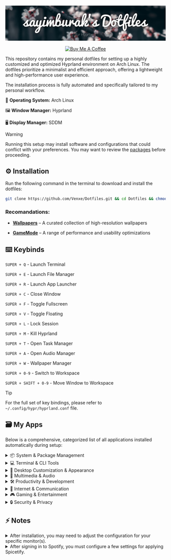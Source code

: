 [![sayimburak's Dotfiles](banner.jpg)](https://github.com/Venxe/Dotfiles)

<p align="center">
  <a href="https://www.buymeacoffee.com/sayimburak" target="_blank"><img src="https://cdn.buymeacoffee.com/buttons/v2/default-yellow.png" alt="Buy Me A Coffee" style="height: 28px !important;" ></a>
</p>

This repository contains my personal dotfiles for setting up a highly customized and optimized Hyprland environment on Arch Linux. The dotfiles prioritize a minimalist and efficient approach, offering a lightweight and high-performance user experience.

The installation process is fully automated and specifically tailored to my personal workflow.

🐧 **Operating System:** Arch Linux

🖼️ **Window Manager:** Hyprland

🖥️ **Display Manager:** SDDM

> [!WARNING]
> Running this setup may install software and configurations that could conflict with your preferences. You may want to review the [packages](https://github.com/Venxe/Dotfiles/tree/main/installers) before proceeding.


## ⚙️ Installation

Run the following command in the terminal to download and install the dotfiles:
```bash
git clone https://github.com/Venxe/Dotfiles.git && cd Dotfiles && chmod +x installers/install.sh && ./installers/install.sh
```

### Recomandations:

- [**Wallpapers**](https://github.com/sayimburak/wallpapers) – A curated collection of high-resolution wallpapers

- [**GameMode**](https://github.com/FeralInteractive/gamemode) – A range of performance and usability optimizations


## ⌨️ Keybinds

`SUPER + Q`  - Launch Terminal

`SUPER + E`  - Launch File Manager

`SUPER + R`  - Launch App Launcher

`SUPER + C`  - Close Window

`SUPER + F`  - Toggle Fullscreen

`SUPER + V`  - Toggle Floating

`SUPER + L`  - Lock Session

`SUPER + M`  - Kill Hyprland

`SUPER + T`  - Open Task Manager

`SUPER + A`  - Open Audio Manager

`SUPER + W`  - Wallpaper Manager

`SUPER + 0-9` - Switch to Workspace

`SUPER + SHIFT + 0-9` - Move Window to Workspace

> [!Tip]
> For the full set of key bindings, please refer to `~/.config/hypr/hyprland.conf` file.


## 🗃️ My Apps

Below is a comprehensive, categorized list of all applications installed automatically during setup:

<details><summary>📦 System &amp; Package Management</summary>

| Application            | Description                                         |
| ---------------------- | --------------------------------------------------- |
| pacman‑contrib         | Extra scripts and tools for Pacman                  |
| rsync                  | Fast file synchronization for local/remote backups  |
| cpio                   | Creates and extracts System V archives              |
| bluez                  | Core Bluetooth protocol stack                       |
| blueman                | GTK front‑end for Bluetooth management              |
| wl‑clip‑persist        | Wayland clipboard saver                             |
| thunar                 | Lightweight file manager                            |
| gvfs                   | Virtual file‑system for remote access               |
| libgsf                 | Library for structured file formats                 |
| tumbler                | Thumbnail generation service                        |
| ffmpegthumbnailer      | Video thumbnail creator                             |
| 7zip                   | Multi‑format archive manager                        |
| Xarchiver              | GUI for various archive formats                     |
| BleachBit              | Disk‑cleaning utility                               |
| Flatpak                | Sandbox‑based app distribution                      |
| gnome‑keyring          | Credential storage daemon                           |
| gnome‑network‑displays | Wireless display casting                            |
| Flatseal               | GUI for Flatpak permissions                         |
| Warehouse              | Flatpak app store frontend                          |

</details> <details><summary>💻 Terminal &amp; CLI Tools</summary>

| Application  | Description                             |
| ------------ | --------------------------------------- |
| fish         | Interactive shell with autosuggestions  |
| starship     | Fast, customizable shell prompt         |
| fastfetch    | Quick system info display               |
| myfetch      | Customizable info fetcher               |
| eza          | Enhanced ls replacement                 |
| fd           | Simple, fast file search                |
| nnn          | Terminal based file manager             |
| less         | Text pager                              |
| btop         | Resource usage monitor                  |
| cava         | Terminal audio visualizer               |
| pulsemixer   | CLI mixer for PulseAudio                |
| clock‑rs‑git | Terminal clock utility                  |

</details> <details><summary>🎨 Desktop Customization &amp; Appearance</summary>

| Application        | Description                           |
| ------------------ | ------------------------------------- |
| swww               | Wayland wallpaper manager             |
| waybar             | Status bar for Sway/Hyprland          |
| swaync             | Network indicator for Waybar          |
| hyprshade          | Hyprland screen tone adjuster         |
| hypridle           | Hyprland idle handler                 |
| hyprlock           | Hyprland screen locker                |
| hyprpicker         | Wayland color picker                  |
| brightnessctl      | Adjust backlight via CLI              |
| gammastep          | Time‑based color temperature adjuster |
| nwg‑look           | GTK theme installer                   |
| materia‑gtk‑theme  | Material‑style GTK theme              |
| ttf‑fira‑sans      | Fira Sans font family                 |
| ttf‑firacode‑nerd  | Fira Code with dev ligatures          |
| ttf‑jetbrains‑mono | JetBrains Mono coding font            |
| python‑pywal16     | Pywal for Python 3.10                 |
| python‑pywalfox    | Apply Pywal themes to Firefox         |
| hyprshot           | Hyprland screenshot tool              |
| pyprland           | Python‑based Hyprland config manager  |
| wlogout            | Wayland logout/menu UI                |
| kora‑icon‑theme    | Kora icon set                         |
| qogir‑icon‑theme   | Qogir icon set                        |

</details> <details><summary>🎥 Multimedia &amp; Audio</summary>

| Application               | Description                                     |
| ------------------------- | ----------------------------------------------- |
| mpv                       | CLI media player with wide format support       |
| swayimg                   | Wayland image viewer                            |
| qt6‑multimedia            | Qt6 media codecs/plugins                        |
| easyeffects               | Real‑time audio effects for PipeWire/PulseAudio |
| lsp‑plugins               | Audio effect plugins for JACK/PipeWire          |
| gst‑plugins‑bad           | Extra GStreamer codecs                          |
| calf                      | JACK audio effects suite                        |
| OBS Studio                | Screencast and live‑streaming app               |
| Spotify                   | Music streaming client                          |
| spicetify‑cli             | Customize Spotify client                        |
| spicetify‑marketplace‑bin | Spicetify plugin/theme repository               |
| ncspot                    | Terminal Spotify client                         |
| yt‑dlp                    | Download audio/video from web                   |

</details> <details><summary>🛠️ Productivity &amp; Development</summary>

| Application               | Description                 |
| ------------------------- | --------------------------- |
| LibreOffice Fresh         | Full office suite           |
| Thunderbird               | Email and newsgroup client  |
| Obsidian                  | Markdown‑based note‑taking  |
| Visual Studio Code        | Extensible code editor      |
| Neovim                    | Vim‑based modal editor      |
| CMake                     | Build‑system generator      |
| Meson                     | Fast build system           |
| GitHub Desktop            | GUI for Git version control |
| Qalculate!                | Scientific calculator       |

</details> <details><summary>💬 Internet &amp; Communication</summary>

| Application      | Description                      |
| ---------------- | -------------------------------- |
| Discord          | Voice, video, text chat platform |
| qBittorrent      | BitTorrent client                |
| LocalSend        | P2P LAN file transfer            |
| Telegram Desktop | Official Telegram client         |
| Smile            | Customizable emoji picker        |
| Mingle           | Emoji combiner                   |
| RustDesk         | Remote‑desktop tool              |

</details> <details><summary>🎮 Gaming &amp; Entertainment</summary>

| Application           | Description                                    |
| --------------------- | ---------------------------------------------- |
| Steam                 | Game distribution and community platform       |
| Lutris                | Manages Windows/Linux games via Wine/emulators |
| Bastet                | Terminal Tetris clone                          |
| cmatrix               | “Matrix” rain in terminal                      |
| pipes‑rs              | ASCII pipeline simulation                      |
| lolcat                | Rainbow‑colorizes text                         |
| asciiquarium          | Animated ASCII aquarium                        |
| Heroic Games Launcher | GUI for Epic/GOG games                         |
| ProtonPlus            | GUI for Proton compatibility layer             |

</details> <details><summary>🔒 Security &amp; Privacy</summary>

| Application          | Description                       |
| -------------------- | --------------------------------- |
| Bitwarden            | Encrypted password manager        |
| Ente Auth            | Multi‑factor authentication agent |
| ProtonVPN            | Secure VPN client                 |
| Tor Browser Launcher | Launches/updates Tor Browser      |

</details>


## ⚡ Notes
<details>
<summary>After installation, you may need to adjust the configuration for your specific monitor(s).</summary>

You can view your connected monitors and their properties by running the `hyprctl monitors` command in the terminal.
</details>

<details>
<summary>After signing in to Spotify, you must configure a few settings for applying Spicetify.</summary>

```
spicetify config current_theme marketplace
spicetify config custom_apps marketplace
spicetify backup apply
```

My Marketplace Items:
- **Extensions:** Full Screen, Scanabbles
- **Themes:** Comfy
- **Snippets:** Hover Panels, Rounded Images, Auto-hide Friends, Pretty Lyrics, Smooth Progress/Volume Bar, Modern ScrollBar, Remove the Artist and Credits sections from the Sidebar
</details>
